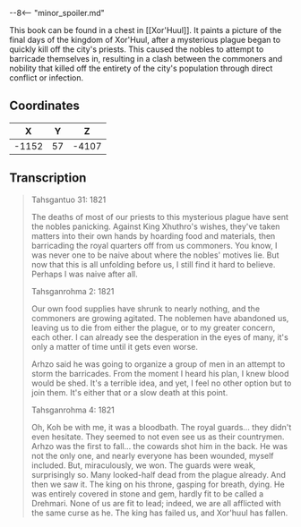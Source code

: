  

--8<-- "minor_spoiler.md"

This book can be found in a chest in [[Xor'Huul]]. It paints a picture of the final days of the kingdom of Xor'Huul, after a mysterious plague began to quickly kill off the city's priests. This caused the nobles to attempt to barricade themselves in, resulting in a clash between the commoners and nobility that killed off the entirety of the city's population through direct conflict or infection.

## Coordinates
| **X** | **Y** | **Z** |
| :---: | :---: | :---: |
| -1152 |  57   | -4107 |

## Transcription
> Tahsgantuo 31: 1821
>
> The deaths of most of our priests to this mysterious plague have sent the nobles panicking. Against King Xhuthro's wishes, they've taken matters into their own hands by hoarding food and materials, then barricading the royal quarters off from us commoners. You know, I was never one to be naive about where the nobles' motives lie. But now that this is all unfolding before us, I still find it hard to believe. Perhaps I was naive after all.
>
> Tahsganrohma 2: 1821
>
> Our own food supplies have shrunk to nearly nothing, and the commoners are growing agitated. The noblemen have abandoned us, leaving us to die from either the plague, or to my greater concern, each other. I can already see the desperation in the eyes of many, it's only a matter of time until it gets even worse.
>
> Arhzo said he was going to organize a group of men in an attempt to storm the barricades. From the moment I heard his plan, I knew blood would be shed. It's a terrible idea, and yet, I feel no other option but to join them. It's either that or a slow death at this point.
>
> Tahsganrohma 4: 1821
>
> Oh, Koh be with me, it was a bloodbath. The royal guards... they didn't even hesitate. They seemed to not even see us as their countrymen. Arhzo was the first to fall... the cowards shot him in the back. He was not the only one, and nearly everyone has been wounded, myself included.  But, miraculously, we won. The guards were weak, surprisingly so. Many looked-half dead from the plague already. And then we saw it. The king on his throne, gasping for breath, dying. He was entirely covered in stone and gem, hardly fit to be called a Drehmari. None of us are fit to lead; indeed, we are all afflicted with the same curse as he. The king has failed us, and Xor'huul has fallen.


